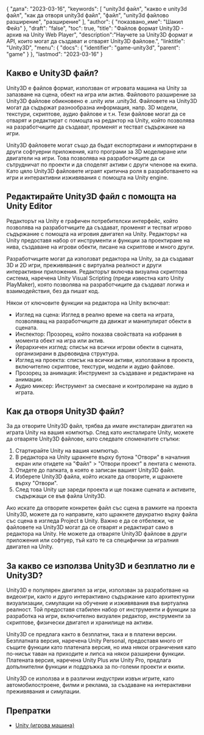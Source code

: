 {
"дата": "2023-03-16",
  "keywords": [
"unity3d файл",
"какво е unity3d файл",
"как да отворя unity3d файл",
"файл",
"unity3d файлово разширение",
"разширение"
],
  "author": {
"показвано_име": "Шакил Фейз"
},
"draft": "false",
"toc": true,
"title": "Файлов формат Unity3D - архив на Unity Web Player",
  "description":"Научете за Unity3D формат и API, които могат да създават и отварят Unity3D файлове.",
"linktitle": "Unity3D",
  "menu": {
    "docs": {
      "identifier": "game-unity3d",
      "parent": "game"
}
},
"lastmod": "2023-03-16"
}

## Какво е Unity3D файл?

Unity3D е файлов формат, използван от игровата машина на Unity за запазване на сцена, обект на игра или актив. Файловото разширение за Unity3D файлове обикновено е .unity или .unity3d. Файловете на Unity3D могат да съдържат разнообразна информация, напр. 3D модели, текстури, скриптове, аудио файлове и т.н. Тези файлове могат да се отварят и редактират с помощта на редактор на Unity, който позволява на разработчиците да създават, променят и тестват съдържание на игри.

Unity3D файловете могат също да бъдат експортирани и импортирани в други софтуерни приложения, като програми за 3D моделиране или двигатели на игри. Това позволява на разработчиците да си сътрудничат по проекти и да споделят активи с други членове на екипа. Като цяло Unity3D файловете играят критична роля в разработването на игри и интерактивни изживявания с помощта на Unity engine.

## Редактирайте Unity3D файл с помощта на Unity Editor

Редакторът на Unity е графичен потребителски интерфейс, който позволява на разработчиците да създават, променят и тестват игрово съдържание с помощта на игровия двигател на Unity. Редакторът на Unity предоставя набор от инструменти и функции за проектиране на нива, създаване на игрови обекти, писане на скриптове и много други.

Разработчиците могат да използват редактора на Unity, за да създават 3D и 2D игри, преживявания с виртуална реалност и други интерактивни приложения. Редакторът включва визуална скриптова система, наречена Unity Visual Scripting (преди известна като Unity PlayMaker), която позволява на разработчиците да създават логика и взаимодействия, без да пишат код.

Някои от ключовите функции на редактора на Unity включват:

- Изглед на сцена: Изглед в реално време на света на играта, позволяващ на разработчиците да движат и манипулират обекти в сцената.
- Инспектор: Прозорец, който показва свойствата на избрания в момента обект на игра или актив.
- Йерархичен изглед: списък на всички игрови обекти в сцената, организирани в дървовидна структура.
- Изглед на проекта: списък на всички активи, използвани в проекта, включително скриптове, текстури, модели и аудио файлове.
- Прозорец за анимация: Инструмент за създаване и редактиране на анимации.
- Аудио миксер: Инструмент за смесване и контролиране на аудио в играта.

## Как да отворя Unity3D файл?

За да отворите Unity3D файл, трябва да имате инсталиран двигател на играта Unity на вашия компютър. След като инсталирате Unity, можете да отваряте Unity3D файлове, като следвате споменатите стъпки:

1. Стартирайте Unity на вашия компютър.
2. В редактора на Unity щракнете върху бутона "Отвори" в началния екран или отидете на "Файл" > "Отвори проект" в лентата с менюта.
3. Отидете до папката, в която е записан вашият Unity3D файл.
4. Изберете Unity3D файла, който искате да отворите, и щракнете върху "Отвори".
5. След това Unity ще зареди проекта и ще покаже сцената и активите, съдържащи се във файла Unity3D.

Ако искате да отворите конкретен файл със сцена в рамките на проекта Unity3D, можете да го направите, като щракнете двукратно върху файла със сцена в изгледа Project в Unity. Важно е да се отбележи, че файловете на Unity3D могат да се отварят и редактират само в редактора на Unity. Не можете да отваряте Unity3D файлове в други приложения или софтуер, тъй като те са специфични за игралния двигател на Unity.

## За какво се използва Unity3D и безплатно ли е Unity3D?

Unity3D е популярен двигател за игри, използван за разработване на видеоигри, както и друго интерактивно съдържание като архитектурни визуализации, симулации на обучение и изживявания във виртуална реалност. Той предоставя стабилен набор от инструменти и функции за разработка на игри, включително визуален редактор, инструменти за скриптове, физически двигател и хранилище на активи.

Unity3D се предлага както в безплатни, така и в платени версии. Безплатната версия, наречена Unity Personal, предоставя много от същите функции като платената версия, но има някои ограничения като по-нисък таван на приходите и липса на някои разширени функции. Платената версия, наречена Unity Plus или Unity Pro, предлага допълнителни функции и поддръжка за по-големи проекти и екипи.

Unity3D се използва и в различни индустрии извън игрите, като автомобилостроене, филми и реклама, за създаване на интерактивни преживявания и симулации.

## Препратки
* [Unity (игрова машина)](https://en.wikipedia.org/wiki/Unity_(game_engine))

